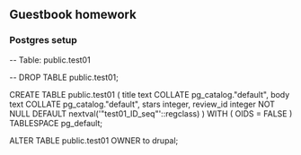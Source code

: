 ## Guestbook homework

### Postgres setup

-- Table: public.test01

-- DROP TABLE public.test01;

CREATE TABLE public.test01
(
    title text COLLATE pg_catalog."default",
    body text COLLATE pg_catalog."default",
    stars integer,
    review_id integer NOT NULL DEFAULT nextval('"test01_ID_seq"'::regclass)
)
WITH (
    OIDS = FALSE
)
TABLESPACE pg_default;

ALTER TABLE public.test01
    OWNER to drupal;
